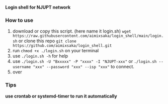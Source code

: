 **Login shell for NJUPT network**
### How to use
1. download or copy this script. (here name it login.sh)
`wget https://raw.githubusercontent.com/aimixsaka/login_shell/main/login.sh`
or clone this repo
`git clone https://github.com/aimixsaka/login_shell.git`
2. run `chmod +x ./login.sh` on your terminal
3. use `./login.sh -h` for help
4. use `./login.sh -U "Bxxxxx" -P "xxxx" -I "NJUPT-xxx"` or `./login.sh --username "xxx" --password "xxx" --isp "xxx"` to connect.
5. over

### Tips
**use crontab or systemd-timer to run it automatically**
